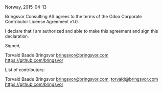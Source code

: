 Norway, 2015-04-13

Bringsvor Consulting AS agrees to the terms of the Odoo Corporate Contributor License
Agreement v1.0.

I declare that I am authorized and able to make this agreement and sign this
declaration.

Signed,

Torvald Baade Bringsvor bringsvor@bringsvor.com https://github.com/bringsvor

List of contributors:

Torvald Baade Bringsvor bringsvor@bringsvor.com, torvald@bringsvor.com https://github.com/bringsvor
